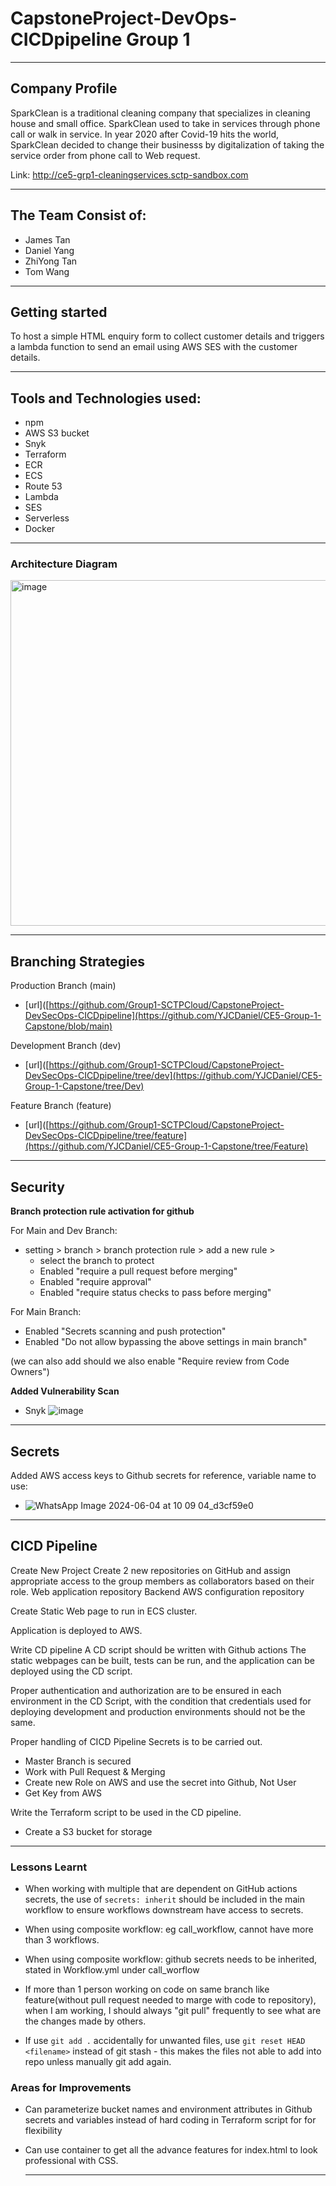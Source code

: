 # CapstoneProject-DevOps-CICDpipeline Group 1
_______________________________________________________________________________________
## Company Profile
SparkClean is a traditional cleaning company that specializes in cleaning house and small office. SparkClean used to take in services through phone call or walk in service. In year 2020 after Covid-19 hits the world, SparkClean decided to change their businesss by digitalization of taking the service order from phone call to Web request. 

Link: http://ce5-grp1-cleaningservices.sctp-sandbox.com 

_______________________________________________________________________________________
## The Team Consist of:
- James Tan
- Daniel Yang
- ZhiYong Tan
- Tom Wang
_______________________________________________________________________________________
## Getting started

To host a simple HTML enquiry form to collect customer details and triggers a lambda function to send an email using AWS SES with the customer details. 

_______________________________________________________________________________________
## Tools and Technologies used:

- npm
- AWS S3 bucket
- Snyk
- Terraform
- ECR
- ECS
- Route 53
- Lambda
- SES
- Serverless
- Docker
_______________________________________________________________________________________
### Architecture Diagram

<img width="553" alt="image" src="https://github.com/YJCDaniel/CE5-Group-1-Capstone/assets/150350335/1ca748ac-3a15-44a7-9084-025fb9b113cb">

_______________________________________________________________________________________
## Branching Strategies
Production Branch (main)
- [url]([https://github.com/Group1-SCTPCloud/CapstoneProject-DevSecOps-CICDpipeline](https://github.com/YJCDaniel/CE5-Group-1-Capstone/blob/main)

Development Branch (dev)
- [url]([https://github.com/Group1-SCTPCloud/CapstoneProject-DevSecOps-CICDpipeline/tree/dev](https://github.com/YJCDaniel/CE5-Group-1-Capstone/tree/Dev)

Feature Branch (feature)
- [url]([https://github.com/Group1-SCTPCloud/CapstoneProject-DevSecOps-CICDpipeline/tree/feature](https://github.com/YJCDaniel/CE5-Group-1-Capstone/tree/Feature)

_______________________________________________________________________________________
## Security


**Branch protection rule activation for github**

For Main and Dev Branch:

- setting > branch > branch protection rule > add a new rule > 
  - select the branch to protect
  - Enabled "require a pull request before merging"
  - Enabled "require approval"
  - Enabled "require status checks to pass before merging"

For Main Branch:

- Enabled "Secrets scanning and push protection"
- Enabled "Do not allow bypassing the above settings in main branch"

(we can also add should we also enable "Require review from Code Owners")

**Added Vulnerability Scan**

- Snyk
![image](https://github.com/YJCDaniel/CE5-Group-1-Capstone/assets/49025893/56e8897c-8aec-4e3a-8351-789c6f1a6708)
_______________________________________________________________________________________

## Secrets 

Added AWS access keys to Github secrets for reference, variable name to use:

- ![WhatsApp Image 2024-06-04 at 10 09 04_d3cf59e0](https://github.com/YJCDaniel/CE5-Group-1-Capstone/assets/49025893/8071b4a4-4fec-4210-bd7a-e07db319d84d)

_______________________________________________________________________________________
## CICD Pipeline

Create New Project 
Create 2 new repositories on GitHub and assign appropriate access to the group members as collaborators based on their role.
Web application repository 
Backend AWS configuration repository

Create Static Web page to run in ECS cluster.

Application is deployed to AWS.

Write CD pipeline
A CD script should be written with Github actions The static webpages can be built, tests can be run, and the application can be deployed using the CD script. 

Proper authentication and authorization are to be ensured in each environment in the CD Script, with the condition that credentials used for deploying development and production environments should not be the same.

Proper handling of CICD Pipeline Secrets is to be carried out.

-  Master Branch is secured
-  Work with Pull Request & Merging
-  Create new Role on AWS and use the secret into Github, Not User
-  Get Key from AWS

Write the Terraform script to be used in the CD pipeline.
-  Create a S3 bucket for storage
_______________________________________________________________________________________

### Lessons Learnt
- When working with multiple that are dependent on GitHub actions secrets, the use of `secrets: inherit` should be included in the main workflow to ensure workflows downstream have access to secrets.

- When using composite workflow: eg call_workflow, cannot have more than 3 workflows. 

- When using composite workflow: github secrets needs to be inherited, stated in Workflow.yml under call_worflow

- If more than 1 person working on code on same branch like feature(without pull request needed to marge with code to repository), when I am working, I should always "git pull" frequently to see what are the changes made by others.

- If use ```git add .``` accidentally for unwanted files, use ```git reset HEAD <filename>``` instead of git stash - this makes the files not able to add into repo unless manually git add <filename> again.

### Areas for Improvements
- Can parameterize bucket names and environment attributes in Github secrets and variables instead of hard coding in Terraform script for for flexibility

- Can use container to get all the advance features for index.html to look professional with CSS.

  _______________________________________________________________________________________

